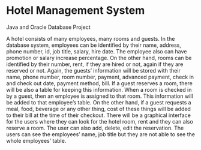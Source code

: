 # Hotel Management System
Java and Oracle Database Project

A hotel consists of many employees, many rooms and guests. In the database system, employees can be identified by their name, address, phone number, id, job title, salary, hire date. The employee also can have promotion or salary increase percentage. On the other hand, rooms can be identified by their number, rent, if they are hired or not, again if they are reserved or not. Again, the guests’ information will be stored with their name, phone number, room number, payment, advanced payment, check in and check out date, payment method, bill. If a guest reserves a room, there will be also a table for keeping this information. When a room is checked in by a guest, then an employee is assigned to that room. This information will be added to that employee’s table. On the other hand, if a guest requests a meal, food, beverage or any other thing, cost of these things will be added to their bill at the time of their checkout. There will be a graphical interface for the users where they can look for the hotel room, rent and they can also reserve a room. The user can also add, delete, edit the reservation. The users can see the employees’ name, job title but they are not able to see the whole employees’ table. 
